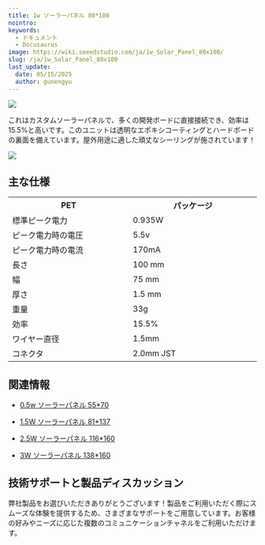 ```yaml
---
title: 1w ソーラーパネル 80*100
nointro:
keywords:
  - ドキュメント
  - Docusaurus
image: https://wiki.seeedstudio.com/ja/1w_Solar_Panel_80x100/
slug: /ja/1w_Solar_Panel_80x100
last_update:
  date: 05/15/2025
  author: gunengyu
---
```



![](http://bz.seeedstudio.com/depot/images/product/solarb.jpg)

これはカスタムソーラーパネルで、多くの開発ボードに直接接続でき、効率は15.5%と高いです。このユニットは透明なエポキシコーティングとハードボードの裏面を備えています。屋外用途に適した頑丈なシーリングが施されています！

[![](https://files.seeedstudio.com/wiki/Seeed-WiKi/docs/images/300px-Get_One_Now_Banner-ragular.png)](https://www.seeedstudio.com/1w-solar-panel-75x100-p-633.html?cPath=155)

## 主な仕様

<table>
<tr>
<th>PET</th>
<th>パッケージ</th>
</tr>
<tr>
<td width="400px">標準ピーク電力</td>
<td width="400px">0.935W</td>
</tr>
<tr>
<td>ピーク電力時の電圧</td>
<td>5.5v</td>
</tr>
<tr>
<td>ピーク電力時の電流</td>
<td>170mA</td>
</tr>
<tr>
<td>長さ</td>
<td>100 mm</td>
</tr>
<tr>
<td>幅</td>
<td>75 mm</td>
</tr>
<tr>
<td>厚さ</td>
<td>1.5 mm</td>
</tr>
<tr>
<td>重量</td>
<td>33g</td>
</tr>
<tr>
<td>効率</td>
<td>15.5%</td>
</tr>
<tr>
<td>ワイヤー直径</td>
<td>1.5mm</td>
</tr>
<tr>
<td>コネクタ</td>
<td>2.0mm JST</td>
</tr>
</table>

## 関連情報

* [0.5w ソーラーパネル 55*70](/ja/0.5w_Solar_Panel_55x70 "0.5w ソーラーパネル 55*70")

* [1.5W ソーラーパネル 81*137](/ja/1.5W_Solar_Panel_81x137 "1.5W ソーラーパネル 81*137")

* [2.5W ソーラーパネル 116*160](/ja/2.5W_Solar_Panel_116x160 "2.5W ソーラーパネル 116*160")

* [3W ソーラーパネル 138*160](/ja/3W_Solar_Panel_138x160 "3W ソーラーパネル 138*160")

## 技術サポートと製品ディスカッション

弊社製品をお選びいただきありがとうございます！製品をご利用いただく際にスムーズな体験を提供するため、さまざまなサポートをご用意しています。お客様の好みやニーズに応じた複数のコミュニケーションチャネルをご利用いただけます。

<div class="button_tech_support_container">
<a href="https://forum.seeedstudio.com/" class="button_forum"></a> 
<a href="https://www.seeedstudio.com/contacts" class="button_email"></a>
</div>

<div class="button_tech_support_container">
<a href="https://discord.gg/eWkprNDMU7" class="button_discord"></a> 
<a href="https://github.com/Seeed-Studio/wiki-documents/discussions/69" class="button_discussion"></a>
</div>